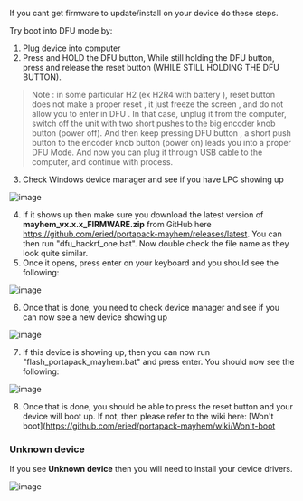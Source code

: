 If you cant get firmware to update/install on your device do these steps.

Try boot into DFU mode by:
1. Plug device into computer
2. Press and HOLD the DFU button, While still holding the DFU button, press and release the reset button (WHILE STILL HOLDING THE DFU BUTTON).

> Note : in some particular H2 (ex H2R4 with battery ), reset button does not  make a proper reset , it just freeze the screen , and do not allow you to enter in DFU . In that case, unplug it from the computer, switch off the unit with two short pushes to the big encoder knob button (power off). And then keep pressing DFU button , a short push button to the encoder knob button (power on) leads you into a proper DFU Mode. And now you can plug it through USB cable to the computer, and continue with process.


3. Check Windows device manager and see if you have LPC showing up 

![image](https://github.com/eried/portapack-mayhem/assets/4393979/a5d7dccf-ebde-4514-b937-d4e3bd111fa2)

4. If it shows up then make sure you download the latest version of **mayhem_vx.x.x_FIRMWARE.zip** from GitHub here https://github.com/eried/portapack-mayhem/releases/latest. You can then run "dfu_hackrf_one.bat". Now double check the file name as they look quite similar.
5. Once it opens, press enter on your keyboard and you should see the following:

![image](https://github.com/eried/portapack-mayhem/assets/4393979/a1779ad3-b502-4d4b-ba26-4cbec7cd2b76)

6. Once that is done, you need to check device manager and see if you can now see a new device showing up

![image](https://github.com/eried/portapack-mayhem/assets/4393979/419d554c-872c-4c97-81bd-f62cce56fc1d)

7. If this device is showing up, then you can now run "flash_portapack_mayhem.bat" and press enter. You should now see the following:

![image](https://github.com/eried/portapack-mayhem/assets/4393979/c53f0750-e044-49ea-b741-78144519742a)

8. Once that is done, you should be able to press the reset button and your device will boot up. If not, then please refer to the wiki here: [Won't boot](https://github.com/eried/portapack-mayhem/wiki/Won't-boot



### Unknown device
If you see **Unknown device** then you will need to install your device drivers.

![image](https://github.com/eried/portapack-mayhem/assets/4393979/4fe9686f-3769-4469-b532-42ee7acb1554)